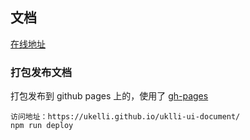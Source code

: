## 文档

[在线地址](https://ukelli.github.io/uklli-ui-document/)


### 打包发布文档

打包发布到 github pages 上的，使用了 [gh-pages](https://ukelli.github.io/uklli-ui-document/)

```shell
访问地址：https://ukelli.github.io/uklli-ui-document/
npm run deploy
```
